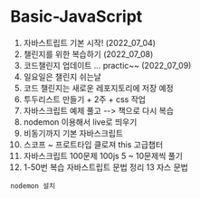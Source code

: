 # Basic-JavaScript

1. 자바스트립트 기본 시작! (2022_07_04)
2. 챌린지를 위한 복습하기 (2022_07_08)
3. 코드챌린지 업데이트 ... practic~~ (2022_07_09)
4. 일요일은 챌린지 쉬는날
5. 코드 챌린지는 새로운 레포지토리에 저장 예정
6. 투두리스트 만들기 + 2주 + css 작업
7. 자바스크립트 예제 풀고 --> 책으로 다시 복습
8. nodemon 이용해서 live로 띄우기
9. 비동기까지 기본 자바스크립트
10. 스코프 ~ 프로트타입 클로져 this 고급챕터
11. 자바스크립트 100문제 100js 5 ~ 10문제씩 풀기 
12. 1-50번 복습 자바스트립트 문법 정리
13 자스 문법
```
nodemon 설치 
```
